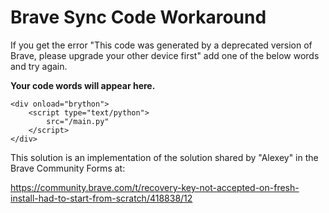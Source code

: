 # Brave Sync Code Workaround

If you get the error "This code was generated by a deprecated version of Brave, please upgrade your other device first" add one of the below words and try again.

<p id="result"><strong>Your code words will appear here.</strong></p>

<div>
    <script type="text/javascript">
        src="https://cdn.jsdelivr.net/npm/brython@3.11.0/brython.min.js"
    </script>

    <div onload="brython">
        <script type="text/python">
            src="/main.py"
        </script>
    </div>

</div>






This solution is an implementation of the solution shared by "Alexey" in the Brave Community Forms at:

<https://community.brave.com/t/recovery-key-not-accepted-on-fresh-install-had-to-start-from-scratch/418838/12>